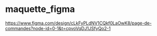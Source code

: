 ﻿# maquette_figma
https://www.figma.com/design/cLkFyPLdNV1CQkf0LaOwK8/page-de-commandes?node-id=0-1&t=cpvoVqDJ1JSfyQo2-1
